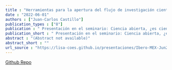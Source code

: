 ```yaml
---
title : "Herramientas para la apertura del flujo de investigación científica"
date : "2022-06-01"
authors : ["Juan-Carlos Castillo"]
publication_types : ["8"]
publication : " Presentación en el seminario: Ciencia abierta, ¿es ciencia accesible? . Universidad Iberoamericana de México  (Online)"
publication_short : " Presentación en el seminario: Ciencia abierta, ¿es ciencia accesible? . Universidad Iberoamericana de México  (Online)"
abstract : "(Abstract not available)"
abstract_short : ""
url_source : "https://lisa-coes.github.io/presentaciones/Ibero-MEX-Jun2022/iberomex2022.html"
---
```

[Github Repo](https://github.com/lisa-coes/presentaciones)
